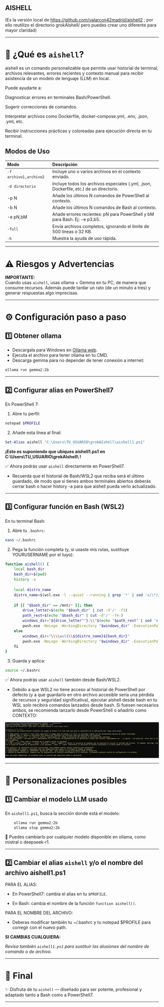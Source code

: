 ## AISHELL

(Es la versión local de https://github.com/valarcon42madrid/aishell2 ; por ello reutilizo el directorio grokAIshell/ pero puedes crear uno diferente para mayor claridad)

---

# 🚀 ¿Qué es `aishell`?

aishell es un comando personalizable que permite usar historial de terminal, archivos relevantes, errores recientes y contexto manual para recibir asistencia de un modelo de lenguaje (LLM) en local.

Puede ayudarte a:

Diagnosticar errores en terminales Bash/PowerShell.

Sugerir correcciones de comandos.

Interpretar archivos como Dockerfile, docker-compose.yml, .env, .json, .yml, etc.

Recibir instrucciones prácticas y coloreadas para ejecución directa en tu terminal.



## Modos de Uso

| Modo | Descripción |
|:--|:--|
| `-f archivo1,archivo2` | Incluye uno o varios archivos en el contexto enviado. |
| `-d directorio` | Incluye todos los archivos especiales (.yml, .json, Dockerfile, etc.) de un directorio. |
| -p N	| Añade los últimos N comandos de PowerShell al contexto. |
| -b N	| Añade los últimos N comandos de Bash al contexto. |
| -e pN,bM	| Añade errores recientes: pN para PowerShell y bM para Bash. Ej: -e p3,b5. |
| `-full` | Envía archivos completos, ignorando el límite de 500 líneas o 32 KB. |
| `-h` | Muestra la ayuda de uso rápida. |

---

# ⚠️ Riesgos y Advertencias

**IMPORTANTE:**  
Cuando usas `aishell`, usas ollama + Gemma en tu PC, de manera que consume recursos. Además puede tardar un rato (de un minuto a tres) y generar respuestas algo imprecisas.

---

# ⚙️ Configuración paso a paso

## 1️⃣ Obtener ollama

- Descargala para Windows en [Ollama web](https://ollama.com/download).
- Ejecuta el archivo para tener ollama en tu CMD.
- Descarga gemma para no depender de tener conexión a internet:

```CMD
ollama run gemma2:2b
```

---

## 2️⃣ Configurar alias en PowerShell7

En PowerShell 7:

1. Abre tu perfil:

```powershell
notepad $PROFILE
```

2. Añade esta línea al final:

```powershell
Set-Alias aishell "C:\Users\TU_USUARIO\grokAIshell\aishell1.ps1"
```
**¡Esto es suponiendo que ubiques aishell1.ps1 en C:\Users\TU_USUARIO\grokAIshell\ !**

✅ Ahora podrás usar `aishell` directamente en PowerShell7.

* Recuerda que el historial de Bash/WSL2 que reciba será el último guardado, de modo que si tienes ambos terminales abiertos deberás cerrar bash o hacer history -a para que aishell pueda verlo actualizado.

---

## 3️⃣ Configurar función en Bash (WSL2)

En tu terminal Bash:

1. Abre tu `.bashrc`:

```bash
nano ~/.bashrc
```

2. Pega la función completa (y, si usaste mis rutas, sustituye YOURUSERNAME por el tuyo):

```bash
function aishell() {
    local bash_dir
    bash_dir=$(pwd)
    history -a

    local distro_name
    distro_name=$(wsl.exe -l --quiet --running | grep '*' | sed 's/\*//g' | awk '{$1=$1};1')

    if [[ "$bash_dir" == /mnt/* ]]; then
        drive_letter=$(echo "$bash_dir" | cut -d'/' -f3)
        path_rest=$(echo "$bash_dir" | cut -d'/' -f4-)
        windows_dir="${drive_letter^^}:\\"$(echo "$path_rest" | sed 's|/|\\|g')
        pwsh.exe -NoLogo -WorkingDirectory "$windows_dir" -ExecutionPolicy Bypass -File C:\\Users\\<YOURUSERNAME>\\grokAIshell\\aishell1.ps1 "$@"
    else
        windows_dir="\\\\wsl$\\${distro_name}${bash_dir}"
        pwsh.exe -NoLogo -WorkingDirectory "$windows_dir" -ExecutionPolicy Bypass -File C:\\Users\\<YOURUSERNAME>\\grokAIshell\\aishell1.ps1 "$@"
    fi
}
```

3. Guarda y aplica:

```bash
source ~/.bashrc
```

✅ Ahora podrás usar `aishell` también desde Bash/WSL2.

* Debido a que WSL2 no tiene acceso al historial de PowerShell por defecto (y a que guardarlo en otro archivo accesible sería una pérdida de recursos y seguridad significativa), ejecutar aishell desde bash en tu WSL solo recibirá comandos lanzados desde bash. Si fuesen necesarios ambos, se recomienda lanzarlo desde PowerShell o añadirlo como CONTEXTO:


![Ejemplo de uso](EjemploAISHELL1.png)

---

# 🔧 Personalizaciones posibles

## 1️⃣ Cambiar el modelo LLM usado

En `aishell1.ps1`, busca la sección donde está el modelo:

```
    ollama run gemma2:2b
    ollama stop gemma2:2b
```

🔸 Puedes cambiarlo por cualquier modelo disponible en ollama, como mistral o deepseek-r1. 

---

## 2️⃣ Cambiar el alias `aishell` y/o el nombre del archivo aishell1.ps1

 PARA EL ALIAS:

- En PowerShell7: cambia el alias en tu `$PROFILE`.
 
- En Bash: cambia el nombre de la función `function aishell()`.


PARA EL NOMBRE DEL ARCHIVO:

- Deberas modificar también tu ~/.bashrc y tu notepad $PROFILE para corregir con el nuevo path.

  
**SI CAMBIAS CUALQUIERA:**


*Revisa también `aishell1.ps1` para sustituir las alusiones del nombre de comando o de archivo.*

---

# 🏁 Final

✨ Disfruta de tu `aishell` — diseñado para ser potente, profesional y adaptado tanto a Bash como a PowerShell7.

---
